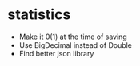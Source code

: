 # statistics

- Make it 0(1) at the time of saving
- Use BigDecimal instead of Double
- Find better json library
